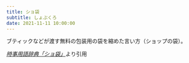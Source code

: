```yaml
---
title: ショ袋
subtitle: しょぶくろ
date: 2021-11-11 10:00:00
---
```


ブティックなどが渡す無料の包装用の袋を縮めた言い方（ショップの袋）。

<cite>[時事用語辞典「ショ袋」](https://imidas.jp/genre/detail/L-113-0149.html)</cite>より引用

